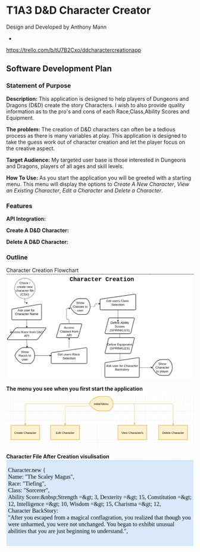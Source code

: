 # T1A3 D&D Character Creator

Design and Developed by Anthony Mann

-

<https://trello.com/b/tU7B2Cxo/ddcharactercreationapp>

## Software Development Plan

### Statement of Purpose

**Description:**
This application is designed to help players of Dungeons and Dragons (D&D) create the story Characters. I wish to also provide quality information as to the pro's and cons of each Race,Class,Ability Scores and Equipment.

**The problem:**
The creation of D&D characters can often be a tedious process as there is many variables at play. This application is designed to take the guess work out of character creation and let the player focus on the creative aspect.

**Target Audience:**
My targeted user base is those interested in Dungeons and Dragons, players of all ages and skill levels.

**How To Use:**
As you start the application you will be greeted with a starting menu. This menu will display the options to _Create A New Character_, _View an Existing Character_, _Edit a Character_ and _Delete a Character_.

### Features

**API Integration:**

**Create A D&D Character:**

**Delete A D&D Character:**

### Outline

Character Creation Flowchart
![CharacterCreationFlow](/docs/images/CharacterCreationFlow.png "Character Creation Flow")

**The menu you see when you first start the application**
![Menu](/docs/images/InitialMenu.png "Initial Menu")

**Character File After Creation visulisation**
![CharFileIdea](/docs/images/CharacterVisual.png "Character File Visualisation")
